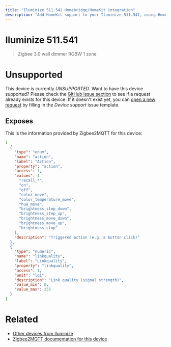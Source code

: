 ```yaml
---
title: "Iluminize 511.541 Homebridge/HomeKit integration"
description: "Add HomeKit support to your Iluminize 511.541, using Homebridge, Zigbee2MQTT and homebridge-z2m."
---
```

<!---
This file has been GENERATED using src/docgen/docgen.ts
DO NOT EDIT THIS FILE MANUALLY!
-->
# Iluminize 511.541
> Zigbee 3.0 wall dimmer RGBW 1 zone


# Unsupported

This device is currently *UNSUPPORTED*.
Want to have this device supported? Please check the [GitHub issue section](https://github.com/itavero/homebridge-z2m/issues?q=511.541) to see if a request already exists for this device.
If it doesn't exist yet, you can [open a new request](https://github.com/itavero/homebridge-z2m/issues/new?assignees=&labels=enhancement&template=device_support.yml&title=%5BDevice%5D+Iluminize%20511.541&model=Iluminize%20511.541&exposes=%5B%0A%20%20%7B%0A%20%20%20%20%22type%22%3A%20%22enum%22%2C%0A%20%20%20%20%22name%22%3A%20%22action%22%2C%0A%20%20%20%20%22label%22%3A%20%22Action%22%2C%0A%20%20%20%20%22property%22%3A%20%22action%22%2C%0A%20%20%20%20%22access%22%3A%201%2C%0A%20%20%20%20%22values%22%3A%20%5B%0A%20%20%20%20%20%20%22recall_*%22%2C%0A%20%20%20%20%20%20%22on%22%2C%0A%20%20%20%20%20%20%22off%22%2C%0A%20%20%20%20%20%20%22color_move%22%2C%0A%20%20%20%20%20%20%22color_temperature_move%22%2C%0A%20%20%20%20%20%20%22hue_move%22%2C%0A%20%20%20%20%20%20%22brightness_step_down%22%2C%0A%20%20%20%20%20%20%22brightness_step_up%22%2C%0A%20%20%20%20%20%20%22brightness_move_down%22%2C%0A%20%20%20%20%20%20%22brightness_move_up%22%2C%0A%20%20%20%20%20%20%22brightness_stop%22%0A%20%20%20%20%5D%2C%0A%20%20%20%20%22description%22%3A%20%22Triggered%20action%20(e.g.%20a%20button%20click)%22%0A%20%20%7D%2C%0A%20%20%7B%0A%20%20%20%20%22type%22%3A%20%22numeric%22%2C%0A%20%20%20%20%22name%22%3A%20%22linkquality%22%2C%0A%20%20%20%20%22label%22%3A%20%22Linkquality%22%2C%0A%20%20%20%20%22property%22%3A%20%22linkquality%22%2C%0A%20%20%20%20%22access%22%3A%201%2C%0A%20%20%20%20%22unit%22%3A%20%22lqi%22%2C%0A%20%20%20%20%22description%22%3A%20%22Link%20quality%20(signal%20strength)%22%2C%0A%20%20%20%20%22value_min%22%3A%200%2C%0A%20%20%20%20%22value_max%22%3A%20255%0A%20%20%7D%0A%5D) by filling in the _Device support_ issue template.

## Exposes

This is the information provided by Zigbee2MQTT for this device:

```json
[
  {
    "type": "enum",
    "name": "action",
    "label": "Action",
    "property": "action",
    "access": 1,
    "values": [
      "recall_*",
      "on",
      "off",
      "color_move",
      "color_temperature_move",
      "hue_move",
      "brightness_step_down",
      "brightness_step_up",
      "brightness_move_down",
      "brightness_move_up",
      "brightness_stop"
    ],
    "description": "Triggered action (e.g. a button click)"
  },
  {
    "type": "numeric",
    "name": "linkquality",
    "label": "Linkquality",
    "property": "linkquality",
    "access": 1,
    "unit": "lqi",
    "description": "Link quality (signal strength)",
    "value_min": 0,
    "value_max": 255
  }
]
```

# Related
* [Other devices from Iluminize](../index.md#iluminize)
* [Zigbee2MQTT documentation for this device](https://www.zigbee2mqtt.io/devices/511.541.html)
